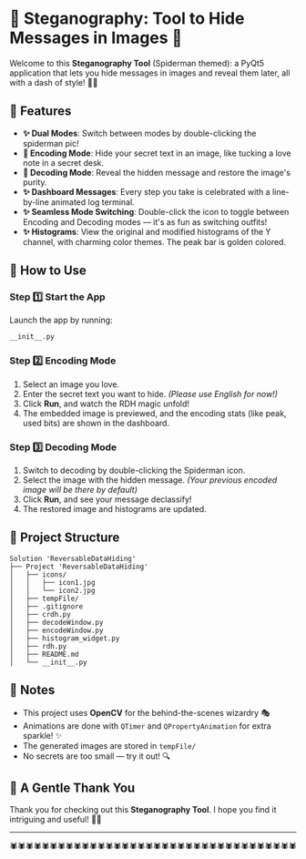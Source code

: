 ﻿# 🌸 Steganography: Tool to Hide Messages in Images 🌸

Welcome to this **Steganography Tool** (Spiderman themed): a PyQt5 application that lets you hide messages in images and reveal them later, all with a dash of style! 🌷✨

## 💖 Features

- **✨ Dual Modes**: Switch between modes by double-clicking the spiderman pic!
- **🌺 Encoding Mode**: Hide your secret text in an image, like tucking a love note in a secret desk.
- **🌸 Decoding Mode**: Reveal the hidden message and restore the image's purity.
- **✨ Dashboard Messages**: Every step you take is celebrated with a line-by-line animated log terminal.
- **✨ Seamless Mode Switching**: Double-click the icon to toggle between Encoding and Decoding modes — it's as fun as switching outfits!
- **✨ Histograms**: View the original and modified histograms of the Y channel, with charming color themes. The peak bar is golden colored.

## 🌷 How to Use

### Step 1️⃣ Start the App
Launch the app by running:
```bash
__init__.py
```

### Step 2️⃣ Encoding Mode
1. Select an image you love.
2. Enter the secret text you want to hide. *(Please use English for now!)*
3. Click **Run**, and watch the RDH magic unfold!
4. The embedded image is previewed, and the encoding stats (like peak, used bits) are shown in the dashboard.

### Step 3️⃣ Decoding Mode
1. Switch to decoding by double-clicking the Spiderman icon.
2. Select the image with the hidden message. *(Your previous encoded image will be there by default)*
3. Click **Run**, and see your message declassify!
4. The restored image and histograms are updated.

## 📁 Project Structure

```
Solution 'ReversableDataHiding'
├── Project 'ReversableDataHiding'
│   ├── icons/
│   │   ├── icon1.jpg
│   │   └── icon2.jpg
│   ├── tempFile/
│   ├── .gitignore
│   ├── crdh.py
│   ├── decodeWindow.py
│   ├── encodeWindow.py
│   ├── histogram_widget.py
│   ├── rdh.py
│   ├── README.md
│   └── __init__.py
```

## 🍬 Notes

- This project uses **OpenCV** for the behind-the-scenes wizardry 🎭
- Animations are done with `QTimer` and `QPropertyAnimation` for extra sparkle! ✨
- The generated images are stored in `tempFile/`
- No secrets are too small — try it out! 🔍

## 💌 A Gentle Thank You

Thank you for checking out this **Steganography Tool**. I hope you find it intriguing and useful! 🍃🌸

---

🕷️🕷️🕷️🕷️🕷️🕷️🕷️🕷️🕷️🕷️🕷️🕷️🕷️🕷️🕷️🕷️🕷️🕷️🕷️🕷️🕷️🕷️🕷️🕷️🕷️🕷️🕷️🕷️🕷️🕷️🕷️🕷️🕷️🕷🕷️🕷️